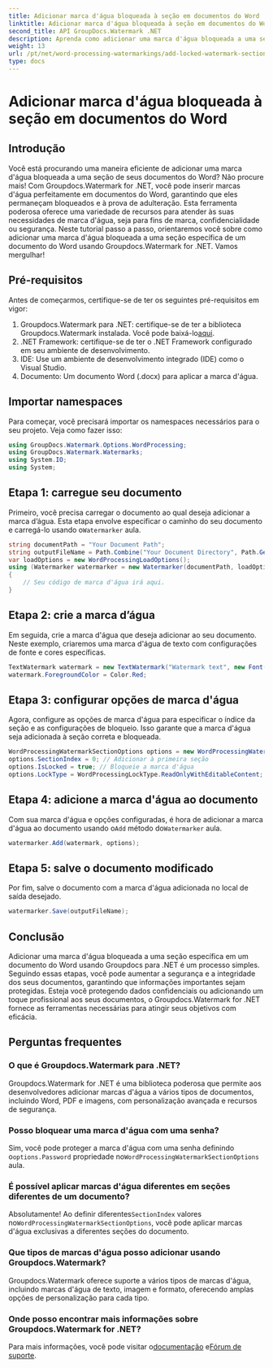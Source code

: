 ```yaml
---
title: Adicionar marca d'água bloqueada à seção em documentos do Word
linktitle: Adicionar marca d'água bloqueada à seção em documentos do Word
second_title: API GroupDocs.Watermark .NET
description: Aprenda como adicionar uma marca d'água bloqueada a uma seção específica em documentos do Word usando Groupdocs para .NET com este guia passo a passo abrangente.
weight: 13
url: /pt/net/word-processing-watermarkings/add-locked-watermark-section-word-docs/
type: docs
---
```

# Adicionar marca d'água bloqueada à seção em documentos do Word

## Introdução
Você está procurando uma maneira eficiente de adicionar uma marca d'água bloqueada a uma seção de seus documentos do Word? Não procure mais! Com Groupdocs.Watermark for .NET, você pode inserir marcas d'água perfeitamente em documentos do Word, garantindo que eles permaneçam bloqueados e à prova de adulteração. Esta ferramenta poderosa oferece uma variedade de recursos para atender às suas necessidades de marca d'água, seja para fins de marca, confidencialidade ou segurança. Neste tutorial passo a passo, orientaremos você sobre como adicionar uma marca d'água bloqueada a uma seção específica de um documento do Word usando Groupdocs.Watermark for .NET. Vamos mergulhar!
## Pré-requisitos
Antes de começarmos, certifique-se de ter os seguintes pré-requisitos em vigor:
1.  Groupdocs.Watermark para .NET: certifique-se de ter a biblioteca Groupdocs.Watermark instalada. Você pode baixá-lo[aqui](https://releases.groupdocs.com/Watermark/net/).
2. .NET Framework: certifique-se de ter o .NET Framework configurado em seu ambiente de desenvolvimento.
3. IDE: Use um ambiente de desenvolvimento integrado (IDE) como o Visual Studio.
4. Documento: Um documento Word (.docx) para aplicar a marca d'água.
## Importar namespaces
Para começar, você precisará importar os namespaces necessários para o seu projeto. Veja como fazer isso:
```csharp
using GroupDocs.Watermark.Options.WordProcessing;
using GroupDocs.Watermark.Watermarks;
using System.IO;
using System;
```
## Etapa 1: carregue seu documento
 Primeiro, você precisa carregar o documento ao qual deseja adicionar a marca d’água. Esta etapa envolve especificar o caminho do seu documento e carregá-lo usando o`Watermarker` aula.
```csharp
string documentPath = "Your Document Path";
string outputFileName = Path.Combine("Your Document Directory", Path.GetFileName(documentPath));
var loadOptions = new WordProcessingLoadOptions();
using (Watermarker watermarker = new Watermarker(documentPath, loadOptions))
{
    // Seu código de marca d'água irá aqui.
}
```
## Etapa 2: crie a marca d’água
Em seguida, crie a marca d'água que deseja adicionar ao seu documento. Neste exemplo, criaremos uma marca d'água de texto com configurações de fonte e cores específicas.
```csharp
TextWatermark watermark = new TextWatermark("Watermark text", new Font("Arial", 19));
watermark.ForegroundColor = Color.Red;
```
## Etapa 3: configurar opções de marca d'água
Agora, configure as opções de marca d'água para especificar o índice da seção e as configurações de bloqueio. Isso garante que a marca d'água seja adicionada à seção correta e bloqueada.
```csharp
WordProcessingWatermarkSectionOptions options = new WordProcessingWatermarkSectionOptions();
options.SectionIndex = 0; // Adicionar à primeira seção
options.IsLocked = true; // Bloqueie a marca d'água
options.LockType = WordProcessingLockType.ReadOnlyWithEditableContent; // Tipo de bloqueio
```
## Etapa 4: adicione a marca d'água ao documento
 Com sua marca d'água e opções configuradas, é hora de adicionar a marca d'água ao documento usando o`Add` método do`Watermarker` aula.
```csharp
watermarker.Add(watermark, options);
```
## Etapa 5: salve o documento modificado
Por fim, salve o documento com a marca d'água adicionada no local de saída desejado.
```csharp
watermarker.Save(outputFileName);
```
## Conclusão
Adicionar uma marca d'água bloqueada a uma seção específica em um documento do Word usando Groupdocs para .NET é um processo simples. Seguindo essas etapas, você pode aumentar a segurança e a integridade dos seus documentos, garantindo que informações importantes sejam protegidas. Esteja você protegendo dados confidenciais ou adicionando um toque profissional aos seus documentos, o Groupdocs.Watermark for .NET fornece as ferramentas necessárias para atingir seus objetivos com eficácia.
## Perguntas frequentes
### O que é Groupdocs.Watermark para .NET?
Groupdocs.Watermark for .NET é uma biblioteca poderosa que permite aos desenvolvedores adicionar marcas d'água a vários tipos de documentos, incluindo Word, PDF e imagens, com personalização avançada e recursos de segurança.
### Posso bloquear uma marca d'água com uma senha?
 Sim, você pode proteger a marca d'água com uma senha definindo o`options.Password` propriedade no`WordProcessingWatermarkSectionOptions` aula.
### É possível aplicar marcas d'água diferentes em seções diferentes de um documento?
 Absolutamente! Ao definir diferentes`SectionIndex` valores no`WordProcessingWatermarkSectionOptions`, você pode aplicar marcas d'água exclusivas a diferentes seções do documento.
### Que tipos de marcas d'água posso adicionar usando Groupdocs.Watermark?
Groupdocs.Watermark oferece suporte a vários tipos de marcas d'água, incluindo marcas d'água de texto, imagem e formato, oferecendo amplas opções de personalização para cada tipo.
### Onde posso encontrar mais informações sobre Groupdocs.Watermark for .NET?
 Para mais informações, você pode visitar o[documentação](https://tutorials.groupdocs.com/Watermark/net/) e[Fórum de suporte](https://forum.groupdocs.com/c/watermark/19).